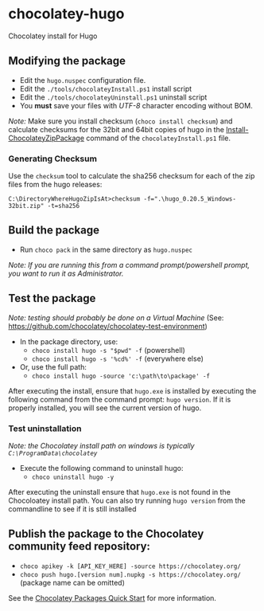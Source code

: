 chocolatey-hugo
===============

Chocolatey install for Hugo

## Modifying the package

- Edit the `hugo.nuspec` configuration file.
- Edit the `./tools/chocolateyInstall.ps1` install script
- Edit the `./tools/chocolateyUninstall.ps1` uninstall script
- You **must** save your files with *UTF-8* character encoding without BOM.

_Note:_ Make sure you install checksum (`choco install checksum`) and calculate checksums for the 32bit and 64bit copies of hugo in the [Install-ChocolateyZipPackage](https://chocolatey.org/docs/helpers-install-chocolatey-zip-package) command of the `chocolateyInstall.ps1` file.

### Generating Checksum
Use the `checksum` tool to calculate the sha256 checksum for each of the zip files from the hugo releases:

`C:\DirectoryWhereHugoZipIsAt>checksum -f=".\hugo_0.20.5_Windows-32bit.zip" -t=sha256`

## Build the package

- Run `choco pack` in the same directory as `hugo.nuspec`

_Note: If you are running this from a command prompt/powershell prompt, you want to run it as Administrator._

## Test the package

_Note: testing should probably be done on a Virtual Machine_
(See: https://github.com/chocolatey/chocolatey-test-environment)

- In the package directory, use:
  - `choco install hugo -s "$pwd" -f` (powershell)
  - `choco install hugo -s '%cd%' -f` (everywhere else)
- Or, use the full path:
  - `choco install hugo -source 'c:\path\to\package' -f`

After executing the install, ensure that `hugo.exe` is installed by executing the following command from the command prompt: `hugo version`. If it is properly installed, you will see the current version of hugo.

### Test uninstallation
_Note: the Chocolatey install path on windows is typically `C:\ProgramData\chocolatey`_

- Execute the following command to uninstall hugo:
    + `choco uninstall hugo -y`

After executing the uninstall ensure that `hugo.exe` is not found in the Chocoloatey install path. You can also try running `hugo version` from the commandline to see if it is still installed


## Publish the package to the Chocolatey community feed repository:
- `choco apikey -k [API_KEY_HERE] -source https://chocolatey.org/`
- `choco push hugo.[version num].nupkg -s https://chocolatey.org/` (package name can be omitted)

See the [Chocolatey Packages Quick Start][quickstart] for more information.

[quickstart]: https://github.com/chocolatey/choco/wiki/CreatePackagesQuickStart
